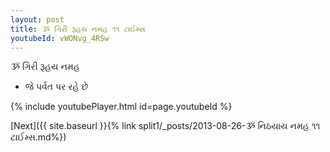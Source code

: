```yaml
---
layout: post
title: ૐ ગિરી રૂહય નમહ ૧૧ ટાઈમ્સ
youtubeId: vWONvg_4RSw
---
```

 
 
 ૐ ગિરી રૂહય નમહ  
 
 -  જે પર્વત પર રહે છે 
 
  
 
  
 
 
 
 
 
 


{% include youtubePlayer.html id=page.youtubeId %}
 
[Next]({{ site.baseurl }}{% link  split1/_posts/2013-08-26-ૐ નિઠયાય નમહ ૧૧ ટાઈમ્સ.md%})
 
